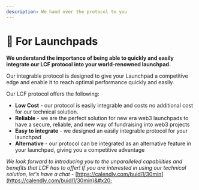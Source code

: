 ```yaml
---
description: We hand over the protocol to you
---
```


# 🚀 For Launchpads

**We understand the importance of being able to quickly and easily integrate our LCF protocol into your world-renowned launchpad.**&#x20;

Our integrable protocol is designed to give your Launchpad a competitive edge and enable it to reach optimal performance quickly and easily.&#x20;

Our LCF protocol offers the following:

* **Low Cost** - our protocol is easily integrable and costs no additional cost for our technical solution.&#x20;
* **Reliable** - we are the perfect solution for new era web3 launchpads to have a secure, reliable, and new way of fundraising into web3 projects
* **Easy to integrate** - we designed an easily integrable protocol for your launchpad
* **Alternative** - our protocol can be integrated as an alternative feature in your launchpad, giving you a competitive advantage

_We look forward to introducing you to the unparalleled capabilities and benefits that LCF has to offer! If you are interested in using our technical solution, let's have a chat -_ [https://calendly.com/buidl1/30min](https://calendly.com/buidl1/30min)&#x20;



